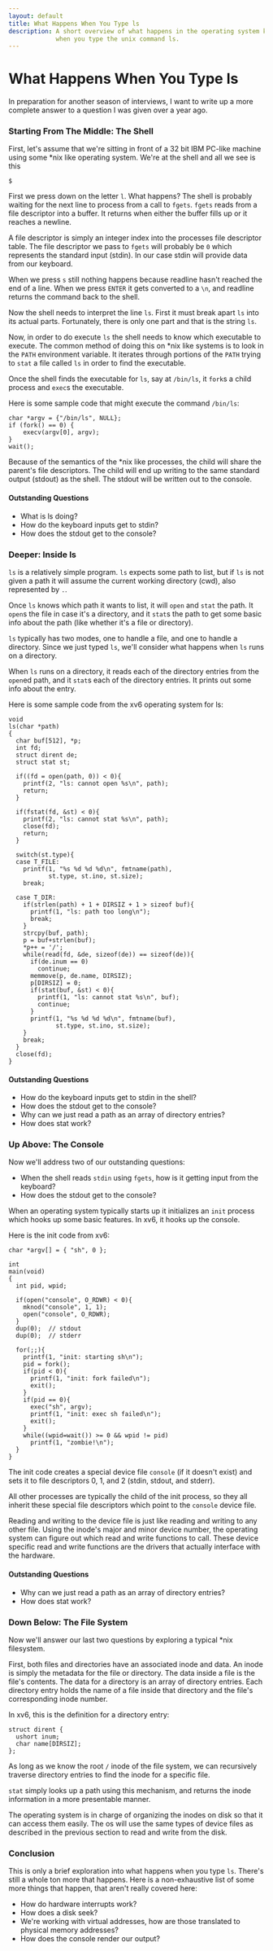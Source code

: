 ```yaml
---
layout: default
title: What Happens When You Type ls
description: A short overview of what happens in the operating system kernel
             when you type the unix command ls.
---
```

What Happens When You Type ls
=============================
In preparation for another season of interviews, I want to write up a more
complete answer to a question I was given over a year ago.

### Starting From The Middle: The Shell
First, let's assume that we're sitting in front of a 32 bit IBM PC-like
machine using some *nix like operating system. We're at the shell and all we
see is this

    $

First we press down on the letter `l`. What happens? The shell is probably
waiting for the next line to process from a call to `fgets`. `fgets` reads from
a file descriptor into a buffer. It returns when either the buffer fills up or
it reaches a newline.

A file descriptor is simply an integer index into the processes file descriptor
table. The file descriptor we pass to `fgets` will probably be `0` which
represents the standard input (stdin). In our case stdin will provide data from
our keyboard.

When we press `s` still nothing happens because readline hasn't reached the end
of a line. When we press `ENTER` it gets converted to a `\n`, and readline
returns the command back to the shell.

Now the shell needs to interpret the line `ls`. First it must break apart `ls`
into its actual parts. Fortunately, there is only one part and that is the
string `ls`.

Now, in order to do execute `ls` the shell needs to know which executable to
execute. The common method of doing this on *nix like systems is to look in the
`PATH` environment variable. It iterates through portions of the `PATH` trying
to `stat` a file called `ls` in order to find the executable.

Once the shell finds the executable for `ls`, say at `/bin/ls`, it `fork`s a
child process and `exec`s the executable.

Here is some sample code that might execute the command `/bin/ls`:

    char *argv = {"/bin/ls", NULL};
    if (fork() == 0) {
        execv(argv[0], argv);
    }
    wait();

Because of the semantics of the *nix like processes, the child will share the
parent's file descriptors. The child will end up writing to the same standard
output (stdout) as the shell. The stdout will be written out to the console.

#### Outstanding Questions

- What is ls doing?
- How do the keyboard inputs get to stdin?
- How does the stdout get to the console?

### Deeper: Inside ls
`ls` is a relatively simple program. `ls` expects some path to list, but if
`ls` is not given a path it will assume the current working directory (cwd),
also represented by `.`.

Once `ls` knows which path it wants to list, it will `open` and `stat` the
path. It `open`s the file in case it's a directory, and it `stat`s the path to
get some basic info about the path (like whether it's a file or directory).

`ls` typically has two modes, one to handle a file, and one to handle a
directory. Since we just typed `ls`, we'll consider what happens when `ls` runs
on a directory.

When `ls` runs on a directory, it reads each of the directory entries from the
`open`ed path, and it `stat`s each of the directory entries. It prints out some
info about the entry.

Here is some sample code from the xv6 operating system for ls:

    void
    ls(char *path)
    {
      char buf[512], *p;
      int fd;
      struct dirent de;
      struct stat st;

      if((fd = open(path, 0)) < 0){
        printf(2, "ls: cannot open %s\n", path);
        return;
      }

      if(fstat(fd, &st) < 0){
        printf(2, "ls: cannot stat %s\n", path);
        close(fd);
        return;
      }

      switch(st.type){
      case T_FILE:
        printf(1, "%s %d %d %d\n", fmtname(path),
               st.type, st.ino, st.size);
        break;

      case T_DIR:
        if(strlen(path) + 1 + DIRSIZ + 1 > sizeof buf){
          printf(1, "ls: path too long\n");
          break;
        }
        strcpy(buf, path);
        p = buf+strlen(buf);
        *p++ = '/';
        while(read(fd, &de, sizeof(de)) == sizeof(de)){
          if(de.inum == 0)
            continue;
          memmove(p, de.name, DIRSIZ);
          p[DIRSIZ] = 0;
          if(stat(buf, &st) < 0){
            printf(1, "ls: cannot stat %s\n", buf);
            continue;
          }
          printf(1, "%s %d %d %d\n", fmtname(buf),
                 st.type, st.ino, st.size);
        }
        break;
      }
      close(fd);
    }

#### Outstanding Questions

- How do the keyboard inputs get to stdin in the shell?
- How does the stdout get to the console?
- Why can we just read a path as an array of directory entries?
- How does stat work?

### Up Above: The Console
Now we'll address two of our outstanding questions:

- When the shell reads `stdin` using `fgets`, how is it getting input from the
  keyboard?
- How does the stdout get to the console?

When an operating system typically starts up it initializes an `init` process
which hooks up some basic features. In xv6, it hooks up the console.

Here is the init code from xv6:

    char *argv[] = { "sh", 0 };

    int
    main(void)
    {
      int pid, wpid;

      if(open("console", O_RDWR) < 0){
        mknod("console", 1, 1);
        open("console", O_RDWR);
      }
      dup(0);  // stdout
      dup(0);  // stderr

      for(;;){
        printf(1, "init: starting sh\n");
        pid = fork();
        if(pid < 0){
          printf(1, "init: fork failed\n");
          exit();
        }
        if(pid == 0){
          exec("sh", argv);
          printf(1, "init: exec sh failed\n");
          exit();
        }
        while((wpid=wait()) >= 0 && wpid != pid)
          printf(1, "zombie!\n");
      }
    }

The init code creates a special device file `console` (if it doesn't exist) and
sets it to file descriptors 0, 1, and 2 (stdin, stdout, and stderr).

All other processes are typically the child of the init process, so they all
inherit these special file descriptors which point to the `console` device
file.

Reading and writing to the device file is just like reading and writing to any
other file. Using the inode's major and minor device number, the operating
system can figure out which read and write functions to call. These device
specific read and write functions are the drivers that actually interface with
the hardware.

#### Outstanding Questions

- Why can we just read a path as an array of directory entries?
- How does stat work?

### Down Below: The File System
Now we'll answer our last two questions by exploring a typical *nix filesystem.

First, both files and directories have an associated inode and data. An inode
is simply the metadata for the file or directory. The data inside a file is the
file's contents. The data for a directory is an array of directory entries.
Each directory entry holds the name of a file inside that directory and the
file's corresponding inode number.

In xv6, this is the definition for a directory entry:

    struct dirent {
      ushort inum;
      char name[DIRSIZ];
    };

As long as we know the root `/` inode of the file system, we can recursively
traverse directory entries to find the inode for a specific file.

`stat` simply looks up a path using this mechanism, and returns the inode
information in a more presentable manner.

The operating system is in charge of organizing the inodes on disk so that it
can access them easily. The os will use the same types of device files as
described in the previous section to read and write from the disk.

### Conclusion
This is only a brief exploration into what happens when you type `ls`. There's
still a whole ton more that happens. Here is a non-exhaustive list of some more
things that happen, that aren't really covered here:

- How do hardware interrupts work?
- How does a disk seek?
- We're working with virtual addresses, how are those translated to physical
  memory addresses?
- How does the console render our output?
